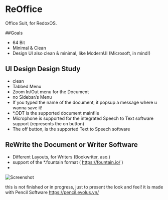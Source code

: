 # ReOffice
Office Suit, for RedoxOS.


##Goals

- 64 Bit
- Minimal & Clean
- Design UI also clean & minimal, like ModernUI (Microsoft, in mind!)

## UI Design Design Study

- clean
- Tabbed Menu
- Zoom In/Out menu for the Document
- no Sidebar/s Menu
- If you typed the name of the document, it popsup a message where u wanna save it!
- *.ODT is the supported document mainfile
- Microphone is supported for the integrated Speech to Text software support (represents the on button)
- The off button, is the supported Text to Speech software

## ReWrite the Document or Writer Software

- Different Layouts, for Writers (Bookwriter, aso.)
- support of the *.fountain format ( https://fountain.io/ )
- 

![Screenshot](.png)

this is not finished or in progress, just to present the look and feel!
it is made with Pencil Software
https://pencil.evolus.vn/
